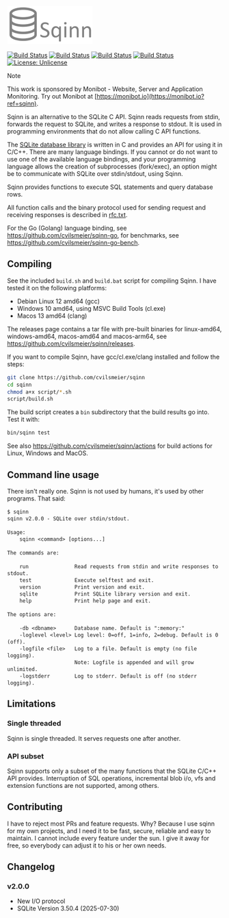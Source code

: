 ![Sqinn](logo.png "Sqinn")

[![Build Status](https://github.com/cvilsmeier/sqinn/actions/workflows/linux.yml/badge.svg)](https://github.com/cvilsmeier/sqinn/actions/workflows/linux.yml)
[![Build Status](https://github.com/cvilsmeier/sqinn/actions/workflows/windows.yml/badge.svg)](https://github.com/cvilsmeier/sqinn/actions/workflows/windows.yml)
[![Build Status](https://github.com/cvilsmeier/sqinn/actions/workflows/macos.yml/badge.svg)](https://github.com/cvilsmeier/sqinn/actions/workflows/macos.yml)
[![Build Status](https://github.com/cvilsmeier/sqinn/actions/workflows/macos-arm64.yml/badge.svg)](https://github.com/cvilsmeier/sqinn/actions/workflows/macos-arm64.yml)
[![License: Unlicense](https://img.shields.io/badge/license-Unlicense-blue.svg)](http://unlicense.org/)


> [!NOTE]
> This work is sponsored by Monibot - Website, Server and Application Monitoring.
> Try out Monibot at [https://monibot.io](https://monibot.io?ref=sqinn).


Sqinn is an alternative to the SQLite C API. Sqinn reads requests from stdin,
forwards the request to SQLite, and writes a response to stdout. It is used in
programming environments that do not allow calling C API functions.

The [SQLite database library](https://www.sqlite.org) is written in C and
provides an API for using it in C/C++. There are many language bindings. If you
cannot or do not want to use one of the available language bindings, and your
programming language allows the creation of subprocesses (fork/exec), an option
might be to communicate with SQLite over stdin/stdout, using Sqinn.

Sqinn provides functions to execute SQL statements and query database rows.

All function calls and the binary protocol used for sending request and
receiving responses is described in [rfc.txt](rfc.txt).

For the Go (Golang) language binding, see <https://github.com/cvilsmeier/sqinn-go>,
for benchmarks, see <https://github.com/cvilsmeier/sqinn-go-bench>.


Compiling
-------------------------------------------------------------------------------

See the included `build.sh` and `build.bat` script for compiling Sqinn. 
I have tested it on the following platforms:

- Debian Linux 12 amd64 (gcc)
- Windows 10 amd64, using MSVC Build Tools (cl.exe)
- Macos 13 amd64 (clang)

The releases page contains a tar file with pre-built binaries for linux-amd64, 
windows-amd64, macos-amd64 and macos-arm64,
see <https://github.com/cvilsmeier/sqinn/releases>.

If you want to compile Sqinn, have gcc/cl.exe/clang installed and follow the steps:

```bash
git clone https://github.com/cvilsmeier/sqinn
cd sqinn
chmod a+x script/*.sh
script/build.sh
```

The build script creates a `bin` subdirectory that the build results go into.
Test it with:

```bash
bin/sqinn test
```

See also <https://github.com/cvilsmeier/sqinn/actions> for build actions for
Linux, Windows and MacOS.


Command line usage
-------------------------------------------------------------------------------

There isn't really one. Sqinn is not used by humans, it's used by other
programs. That said:

```
$ sqinn
sqinn v2.0.0 - SQLite over stdin/stdout.

Usage:
    sqinn <command> [options...]

The commands are:

    run               Read requests from stdin and write responses to stdout.
    test              Execute selftest and exit.
    version           Print version and exit.
    sqlite            Print SQLite library version and exit.
    help              Print help page and exit.

The options are:

    -db <dbname>      Database name. Default is ":memory:"
    -loglevel <level> Log level: 0=off, 1=info, 2=debug. Default is 0 (off).
    -logfile <file>   Log to a file. Default is empty (no file logging).
                      Note: Logfile is appended and will grow unlimited.
    -logstderr        Log to stderr. Default is off (no stderr logging).
```



Limitations
-------------------------------------------------------------------------------

### Single threaded

Sqinn is single threaded. It serves requests one after another.


### API subset

Sqinn supports only a subset of the many functions that the SQLite C/C++ API
provides. Interruption of SQL operations, incremental blob i/o,
vfs and extension functions are not supported, among others.


Contributing
-------------------------------------------------------------------------------

I have to reject most PRs and feature requests. Why? Because I use sqinn for my
own projects, and I need it to be fast, secure, reliable and easy to maintain.
I cannot include every feature under the sun.
I give it away for free, so everybody can adjust it to his or her own needs.


Changelog
-------------------------------------------------------------------------------

### v2.0.0

- New I/O protocol
- SQLite Version 3.50.4 (2025-07-30)
